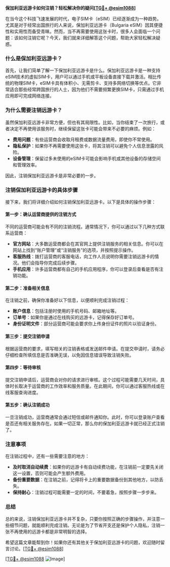 **保加利亚远游卡如何注销？轻松解决你的疑问[[TG💪+ @esim1088](https://t.me/s/esim1088)]**

在当今这个科技飞速发展的时代，电子SIM卡（eSIM）已经逐渐成为一种趋势。尤其是对于经常出国旅行的人来说，保加利亚远游卡（Bulgaria eSIM）因其便捷性和实用性而备受青睐。然而，当不再需要使用这张卡时，很多人会面临一个问题：该如何注销它呢？今天，我们就来详细解答这个问题，帮助大家轻松解决疑惑。

### 什么是保加利亚远游卡？

首先，让我们简单了解一下保加利亚远游卡是什么。保加利亚远游卡是一种支持eSIM技术的虚拟SIM卡，用户可以通过手机或平板设备直接下载并激活。相比传统的物理SIM卡，eSIM卡具有体积小、无需剪卡、支持多网络切换等优点。它非常适合那些经常跨国旅行的人士，因为他们不需要频繁更换SIM卡，只需通过手机应用即可完成网络连接。

### 为什么需要注销远游卡？

虽然保加利亚远游卡非常方便，但也有其局限性。比如，当你结束了一次旅行，或者决定不再使用该服务时，继续保留这张卡可能会带来不必要的麻烦。例如：

- **费用问题**：有些运营商会收取月租费或数据流量费用，即使你不常使用。
- **隐私保护**：如果你不再需要使用这张卡，将其注销可以避免个人信息泄露的风险。
- **设备管理**：保留过多未使用的eSIM卡可能会影响手机或其他设备的存储空间和管理效率。

因此，注销保加利亚远游卡是非常必要的一步。

### 注销保加利亚远游卡的具体步骤

接下来，我们将详细介绍如何注销保加利亚远游卡。以下是具体的操作步骤：

#### 第一步：确认运营商提供的注销方式

不同的运营商可能会有不同的注销流程。通常情况下，你可以通过以下几种方式联系运营商：

- **官方网站**：大多数运营商都会在其官网上提供注销服务的相关信息。你可以在网站上找到“账户管理”或“注销服务”的选项，并按照提示操作。
- **客服热线**：拨打运营商的客服电话，向工作人员说明你需要注销远游卡的情况。他们会指导你完成后续步骤。
- **手机应用**：许多运营商都有自己的手机应用程序，你可以登录后查看是否有注销功能。

#### 第二步：准备相关信息

在注销之前，确保你准备好以下信息，以便顺利完成注销过程：

- **账户信息**：包括注册时使用的手机号码、邮箱地址等。
- **订单号**：如果你是通过在线购买的远游卡，记得保存好订单号。
- **身份证明文件**：部分运营商可能会要求你上传身份证件的照片以验证身份。

#### 第三步：提交注销申请

根据运营商的要求，填写相关的注销表格或发送邮件申请。在提交申请时，请务必仔细检查所填信息是否准确无误，以免因信息错误导致注销失败。

#### 第四步：等待审核

提交注销申请后，运营商会对你的请求进行审核。这个过程可能需要几天时间，具体时长取决于运营商的工作效率和服务质量。在此期间，你可以通过客服热线或在线客服查询进度。

#### 第五步：确认注销成功

一旦注销成功，运营商通常会通过短信或邮件通知你。此时，你可以登录账户查看是否还有相关服务存在。如果一切正常，那么你的保加利亚远游卡就已经正式注销了。

### 注意事项

在注销过程中，还有一些需要注意的地方：

- **及时取消自动续费**：如果你的远游卡有自动续费功能，在注销前一定要先关闭这一设置，否则可能会产生额外费用。
- **备份重要数据**：在注销之前，记得将卡上的重要数据备份到其他地方，以防丢失。
- **保持耐心**：注销过程可能需要一定的时间，不要着急，按照步骤一步步来。

### 总结

总的来说，注销保加利亚远游卡并不复杂，只要你按照正确的步骤操作，并注意一些细节问题，就能顺利完成注销。无论是为了节省开支还是保护个人隐私，注销一张不再使用的远游卡都是非常明智的选择。

希望这篇文章能帮到你！如果你还有其他关于保加利亚远游卡的问题，欢迎随时留言讨论。[[TG💪+ @esim1088](https://t.me/s/esim1088)] 

[[TG💪+ @esim1088](https://t.me/s/esim1088) ![Image](https://i.postimg.cc/4NQfJmqS/Snipaste-2025-05-13-00-14-12.png)]